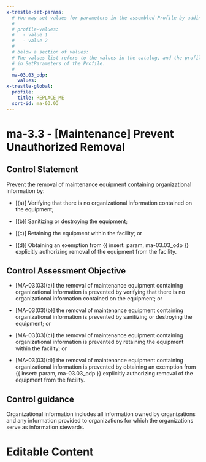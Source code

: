 ```yaml
---
x-trestle-set-params:
  # You may set values for parameters in the assembled Profile by adding
  #
  # profile-values:
  #   - value 1
  #   - value 2
  #
  # below a section of values:
  # The values list refers to the values in the catalog, and the profile-values represent values
  # in SetParameters of the Profile.
  #
  ma-03.03_odp:
    values:
x-trestle-global:
  profile:
    title: REPLACE_ME
  sort-id: ma-03.03
---
```


# ma-3.3 - \[Maintenance\] Prevent Unauthorized Removal

## Control Statement

Prevent the removal of maintenance equipment containing organizational information by:

- \[(a)\] Verifying that there is no organizational information contained on the equipment;

- \[(b)\] Sanitizing or destroying the equipment;

- \[(c)\] Retaining the equipment within the facility; or

- \[(d)\] Obtaining an exemption from {{ insert: param, ma-03.03_odp }} explicitly authorizing removal of the equipment from the facility.

## Control Assessment Objective

- \[MA-03(03)(a)\] the removal of maintenance equipment containing organizational information is prevented by verifying that there is no organizational information contained on the equipment; or

- \[MA-03(03)(b)\] the removal of maintenance equipment containing organizational information is prevented by sanitizing or destroying the equipment; or

- \[MA-03(03)(c)\] the removal of maintenance equipment containing organizational information is prevented by retaining the equipment within the facility; or

- \[MA-03(03)(d)\] the removal of maintenance equipment containing organizational information is prevented by obtaining an exemption from {{ insert: param, ma-03.03_odp }} explicitly authorizing removal of the equipment from the facility.

## Control guidance

Organizational information includes all information owned by organizations and any information provided to organizations for which the organizations serve as information stewards.

# Editable Content

<!-- Make additions and edits below -->
<!-- The above represents the contents of the control as received by the profile, prior to additions. -->
<!-- If the profile makes additions to the control, they will appear below. -->
<!-- The above markdown may not be edited but you may edit the content below, and/or introduce new additions to be made by the profile. -->
<!-- If there is a yaml header at the top, parameter values may be edited. Use --set-parameters to incorporate the changes during assembly. -->
<!-- The content here will then replace what is in the profile for this control, after running profile-assemble. -->
<!-- The current profile has no added parts for this control, but you may add new ones here. -->
<!-- Each addition must have a heading either of the form ## Control my_addition_name -->
<!-- or ## Part a. (where the a. refers to one of the control statement labels.) -->
<!-- "## Control" parts are new parts added after the statement part. -->
<!-- "## Part" parts are new parts added into the top-level statement part with that label. -->
<!-- Subparts may be added with nested hash levels of the form ### My Subpart Name -->
<!-- underneath the parent ## Control or ## Part being added -->
<!-- See https://ibm.github.io/compliance-trestle/tutorials/ssp_profile_catalog_authoring/ssp_profile_catalog_authoring for guidance. -->
